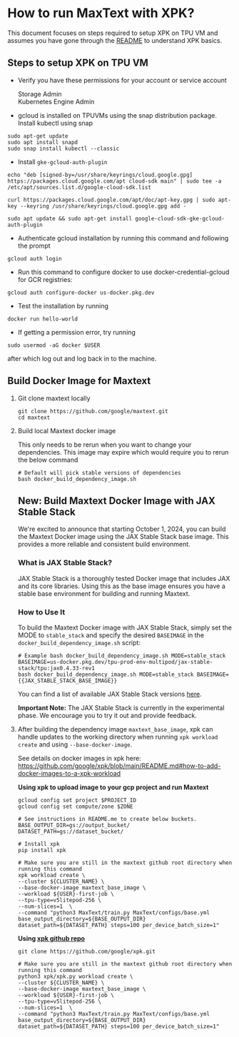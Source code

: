 <!--
 Copyright 2023 Google LLC

 Licensed under the Apache License, Version 2.0 (the "License");
 you may not use this file except in compliance with the License.
 You may obtain a copy of the License at

      https://www.apache.org/licenses/LICENSE-2.0

 Unless required by applicable law or agreed to in writing, software
 distributed under the License is distributed on an "AS IS" BASIS,
 WITHOUT WARRANTIES OR CONDITIONS OF ANY KIND, either express or implied.
 See the License for the specific language governing permissions and
 limitations under the License.
-->


# How to run MaxText with XPK?

This document focuses on steps required to setup XPK on TPU VM and assumes you have gone through the [README](https://github.com/google/xpk/blob/main/README.md) to understand XPK basics.

## Steps to setup XPK on TPU VM

* Verify you have these permissions for your account or service account

    Storage Admin \
    Kubernetes Engine Admin

* gcloud is installed on TPUVMs using the snap distribution package. Install kubectl using snap
```shell
sudo apt-get update
sudo apt install snapd
sudo snap install kubectl --classic
```
* Install `gke-gcloud-auth-plugin`
```shell
echo "deb [signed-by=/usr/share/keyrings/cloud.google.gpg] https://packages.cloud.google.com/apt cloud-sdk main" | sudo tee -a /etc/apt/sources.list.d/google-cloud-sdk.list

curl https://packages.cloud.google.com/apt/doc/apt-key.gpg | sudo apt-key --keyring /usr/share/keyrings/cloud.google.gpg add -

sudo apt update && sudo apt-get install google-cloud-sdk-gke-gcloud-auth-plugin
```

* Authenticate gcloud installation by running this command and following the prompt
```
gcloud auth login
```

* Run this command to configure docker to use docker-credential-gcloud for GCR registries:
```
gcloud auth configure-docker us-docker.pkg.dev
```

* Test the installation by running
```
docker run hello-world
```

* If getting a permission error, try running
```
sudo usermod -aG docker $USER
```
after which log out and log back in to the machine.

## Build Docker Image for Maxtext

1. Git clone maxtext locally

    ```shell
    git clone https://github.com/google/maxtext.git
    cd maxtext
    ```
2. Build local Maxtext docker image

    This only needs to be rerun when you want to change your dependencies. This image may expire which would require you to rerun the below command

    ```shell
    # Default will pick stable versions of dependencies
    bash docker_build_dependency_image.sh
    ```

    ## New: Build Maxtext Docker Image with JAX Stable Stack
    We're excited to announce that starting October 1, 2024, you can build the Maxtext Docker image using the JAX Stable Stack base image. This provides a more reliable and consistent build environment.

    ### What is JAX Stable Stack?

    JAX Stable Stack is a thoroughly tested Docker image that includes JAX and its core libraries. Using this as the base image ensures you have a stable base environment for building and running Maxtext.

    ### How to Use It

    To build the Maxtext Docker image with JAX Stable Stack, simply set the MODE to `stable_stack` and specify the desired `BASEIMAGE` in the `docker_build_dependency_image.sh` script:
    
    ```
    # Example bash docker_build_dependency_image.sh MODE=stable_stack BASEIMAGE=us-docker.pkg.dev/tpu-prod-env-multipod/jax-stable-stack/tpu:jax0.4.33-rev1
    bash docker_build_dependency_image.sh MODE=stable_stack BASEIMAGE={{JAX_STABLE_STACK_BASE_IMAGE}}
    ```

    You can find a list of available JAX Stable Stack versions [here](https://pantheon.corp.google.com/artifacts/docker/cloud-tpu-images/us/jax-stable-stack/tpu).

    **Important Note:** The JAX Stable Stack is currently in the experimental phase. We encourage you to try it out and provide feedback.


3. After building the dependency image `maxtext_base_image`, xpk can handle updates to the working directory when running `xpk workload create` and using `--base-docker-image`.

    See details on docker images in xpk here: https://github.com/google/xpk/blob/main/README.md#how-to-add-docker-images-to-a-xpk-workload

    __Using xpk to upload image to your gcp project and run Maxtext__

      ```shell
      gcloud config set project $PROJECT_ID
      gcloud config set compute/zone $ZONE

      # See instructions in README.me to create below buckets.
      BASE_OUTPUT_DIR=gs://output_bucket/
      DATASET_PATH=gs://dataset_bucket/

      # Install xpk
      pip install xpk

      # Make sure you are still in the maxtext github root directory when running this command
      xpk workload create \
      --cluster ${CLUSTER_NAME} \
      --base-docker-image maxtext_base_image \
      --workload ${USER}-first-job \
      --tpu-type=v5litepod-256 \
      --num-slices=1  \
      --command "python3 MaxText/train.py MaxText/configs/base.yml base_output_directory=${BASE_OUTPUT_DIR} dataset_path=${DATASET_PATH} steps=100 per_device_batch_size=1"
      ```

      __Using [xpk github repo](https://github.com/google/xpk.git)__

      ```shell
      git clone https://github.com/google/xpk.git

      # Make sure you are still in the maxtext github root directory when running this command
      python3 xpk/xpk.py workload create \
      --cluster ${CLUSTER_NAME} \
      --base-docker-image maxtext_base_image \
      --workload ${USER}-first-job \
      --tpu-type=v5litepod-256 \
      --num-slices=1  \
      --command "python3 MaxText/train.py MaxText/configs/base.yml base_output_directory=${BASE_OUTPUT_DIR} dataset_path=${DATASET_PATH} steps=100 per_device_batch_size=1"
      ```
